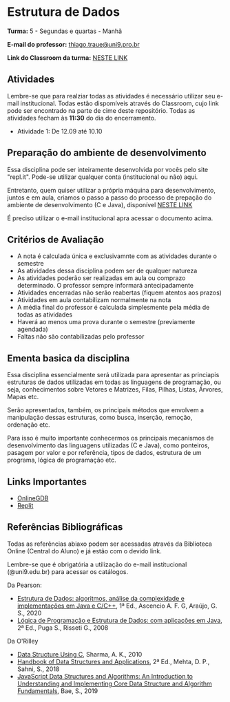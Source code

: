 # Estrutura de Dados

**Turma:** 5 - Segundas e quartas - Manhã

**E-mail do professor:** thiago.traue@uni9.pro.br

**Link do Classroom da turma:** [NESTE LINK](https://classroom.google.com/c/NTM4NDg0NjQ3MjEz?cjc=hcuh4lm)

## Atividades

Lembre-se que para realziar todas as atividades é necessário utilizar seu e-mail institucional. Todas estão dispomíveis através do Classroom, cujo link pode ser encontrado na parte de cime deste repositório. Todas as atividades fecham às **11:30** do dia do encerramento.

- Atividade 1: De 12.09 até 10.10

## Preparação do ambiente de desenvolvimento

Essa disciplina pode ser inteiramente desenvolvida por vocês pelo site "repl.it". Pode-se utilizar qualquer conta (institucional ou não) aqui.

Entretanto, quem quiser utilizar a própria máquina para desenvolvimento, juntos e em aula, criamos o passo a passo do processo de prepação do ambiente de desenvolvimento (C e Java), disponível [NESTE LINK](https://docs.google.com/document/d/1zItGoAaaEbPE9kmIAHKonHU5L3FKLieJldqlm2n0mMI/edit?usp=sharing)

É preciso utilizar o e-mail institucional apra acessar o documento acima.

## Critérios de Avaliação

- A nota é calculada única e exclusivamnte com as atividades durante o semestre
- As atividades dessa disciplina podem ser de qualquer natureza
- As atividades poderão ser realizadas em aula ou comprazo determinado. O professor sempre informará antecipadamente
- Atividades encerradas não serão reabertas (fiquem atentos aos prazos)
- Atividades em aula contabilizam normalmente na nota
- A média final do professor é calculada simplesmente pela média de todas as atividades
- Haverá ao menos uma prova durante o semestre (previamente agendada)
- Faltas não são contabilizadas pelo professor

## Ementa basica da disciplina

Essa disciplina essencialmente será utilizada para apresentar as princiapis estruturas de dados utilizadas em todas as linguagens de programação, ou seja, conhecimentos sobre Vetores e Matrizes, Filas, Pilhas, Listas, Árvores, Mapas etc.

Serão apresentados, também, os principais métodos que envolvem a manipulação dessas estruturas, como busca, inserção, remoção, ordenação etc.

Para isso é muito importante conhecermos os principais mecanismos de desenvolvimento das linguagens utilizadas (C e Java), como ponteiros, pasagem por valor e por referência, tipos de dados, estrutura de um programa, lógica de programação etc.

## Links Importantes

- [OnlineGDB](https://www.onlinegdb.com/online_c_compiler)
- [Replit](https://replit.com/)

## Referências Bibliográficas

Todas as referências abiaxo podem ser acessadas através da Biblioteca Online (Central do Aluno) e já estão com o devido link.

Lembre-se que é obrigatória a utilização do e-mail institucional (@uni9.edu.br) para acessar os catálogos.

Da Pearson:

- [Estrutura de Dados: algoritmos, análise da complexidade e implementações em Java e C/C++](https://plataforma.bvirtual.com.br/Acervo/Publicacao/1995), 1ª Ed., Ascencio A. F. G, Araújo, G. S., 2020
- [Lógica de Programação e Estrutura de Dados: com aplicações em Java](https://plataforma.bvirtual.com.br/Acervo/Publicacao/447), 2ª Ed., Puga S., Risseti G., 2008

Da O'Rilley

- [Data Structure Using C](https://learning.oreilly.com/library/view/data-structure-using/9788131755662/), Sharma, A. K., 2010
- [Handbook of Data Structures and Applications](https://learning.oreilly.com/library/view/handbook-of-data/9781351645645/), 2ª Ed., Mehta, D. P., Sahni, S., 2018
- [JavaScript Data Structures and Algorithms: An Introduction to Understanding and Implementing Core Data Structure and Algorithm Fundamentals](https://learning.oreilly.com/library/view/javascript-data-structures/9781484239889/), Bae, S., 2019
